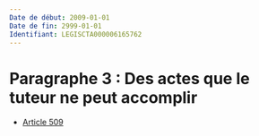 ```yaml
---
Date de début: 2009-01-01
Date de fin: 2999-01-01
Identifiant: LEGISCTA000006165762
---
```


<h1>Paragraphe 3 : Des actes que le tuteur ne peut accomplir</h1>

- [Article 509](article_509.md)
